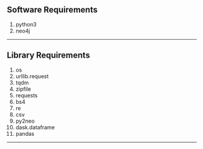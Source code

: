 ## Software Requirements

1. python3
2. neo4j


---

## Library Requirements

1. os
2. urllib.request
3. tqdm
4. zipfile
5. requests
6. bs4
7. re
8. csv
9. py2neo 
10. dask.dataframe
11. pandas


---